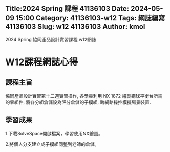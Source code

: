  Title:2024 Spring 課程 41136103 
 Date: 2024-05-09 15:00
 Category: 41136103-w12
 Tags: 網誌編寫 41136103
 Slug: w12 41136103
 Author: kmol
---

2024 Spring 協同產品設計實習課程 w12網誌

<!-- PELICAN_END_SUMMARY -->

# W12課程網誌心得

## 課程主旨

協同產品設計實習第十二週實習操作, 各學員利用 NX 1872 繪製鋼球平衡台所需的零組件, 將各分組倉儲設為評分倉儲的子模組, 跨網路操控模擬場景裝置.

## 學習成果

1.下載SolveSpace開啟檔案，學習使用NX繪圖。

2.將個人分支建立成子模組同整到老師的倉儲。